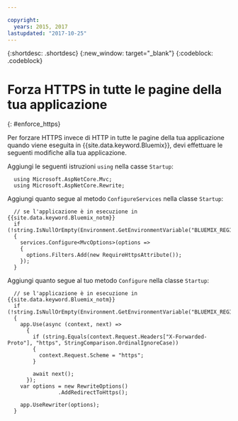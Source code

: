 ```yaml
---

copyright:
  years: 2015, 2017
lastupdated: "2017-10-25"
---
```


{:shortdesc: .shortdesc}
{:new_window: target="_blank"}
{:codeblock: .codeblock}

# Forza HTTPS in tutte le pagine della tua applicazione
{: #enforce_https}

Per forzare HTTPS invece di HTTP in tutte le pagine della tua applicazione quando viene eseguita in {{site.data.keyword.Bluemix}}, devi effettuare le seguenti modifiche alla tua applicazione.

Aggiungi le seguenti istruzioni `using` nella casse `Startup`:

```
  using Microsoft.AspNetCore.Mvc;
  using Microsoft.AspNetCore.Rewrite;
```

Aggiungi quanto segue al metodo `ConfigureServices` nella classe `Startup`:

```
  // se l'applicazione è in esecuzione in {{site.data.keyword.Bluemix_notm}}
  if (!string.IsNullOrEmpty(Environment.GetEnvironmentVariable("BLUEMIX_REGION")))
  {
    services.Configure<MvcOptions>(options =>
    {
      options.Filters.Add(new RequireHttpsAttribute());
    });
  }
```

Aggiungi quanto segue al tuo metodo `Configure` nella classe `Startup`:

```
  // se l'applicazione è in esecuzione in {{site.data.keyword.Bluemix_notm}}
  if (!string.IsNullOrEmpty(Environment.GetEnvironmentVariable("BLUEMIX_REGION")))
  {
    app.Use(async (context, next) =>
      {
        if (string.Equals(context.Request.Headers["X-Forwarded-Proto"], "https", StringComparison.OrdinalIgnoreCase))
        {
          context.Request.Scheme = "https";
        }

        await next();
      });
    var options = new RewriteOptions()
                .AddRedirectToHttps();

    app.UseRewriter(options);
  }
```
